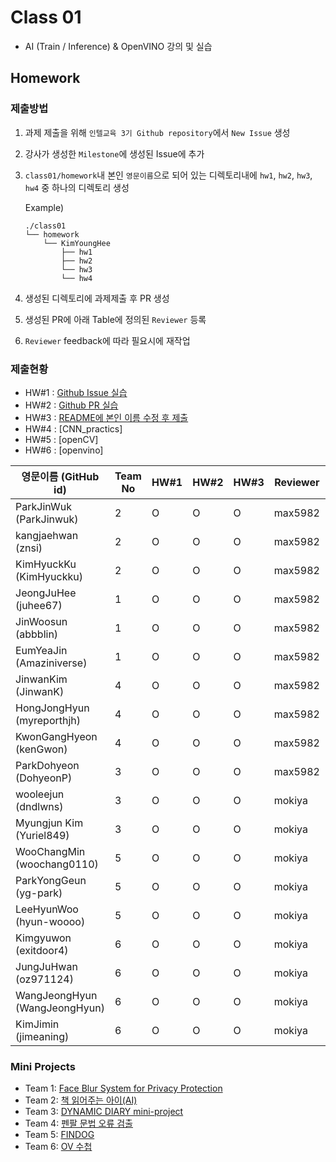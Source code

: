 # Class 01

* AI (Train / Inference) & OpenVINO 강의 및 실습

## Homework

### 제출방법

1. 과제 제출을 위해 `인텔교육 3기 Github repository`에서 `New Issue` 생성

2. 강사가 생성한 `Milestone`에 생성된 Issue에 추가 

3. `class01/homework`내 본인 `영문이름`으로 되어 있는 디렉토리내에 `hw1`, `hw2`, `hw3`, `hw4` 중 하나의 디렉토리 생성

    Example)
    ```
    ./class01
    └── homework
        └── KimYoungHee
            ├── hw1
            ├── hw2
            └── hw3
            └── hw4
    ```

4. 생성된 디렉토리에 과제제출 후 PR 생성

5. 생성된 PR에 아래 Table에 정의된 `Reviewer` 등록

6. `Reviewer` feedback에 따라 필요시에 재작업

### 제출현황

* HW#1 : [Github Issue 실습](https://github.com/kccistc/intel-03/issues/2)
* HW#2 : [Github PR 실습](https://github.com/kccistc/intel-03/issues/3)
* HW#3 : [README에 본인 이름 수정 후 제출](https://github.com/kccistc/intel-03/issues/6)
* HW#4 : [CNN_practics]
* HW#5 : [openCV]
* HW#6 : [openvino]

| 영문이름 (GitHub id)           | Team No | HW#1 | HW#2 | HW#3 | Reviewer | HW#4 | HW#5 | HW#6 | Reviewer |
|-------------------------------|---------|------|------|-------|----------|------|------|-------|----------|
| ParkJinWuk (ParkJinwuk) | 2 | O | O | O | max5982 | - | - | - | J-WBaek |
| kangjaehwan (znsi) | 2 | O | O | O | max5982 | - | - | - | J-WBaek |
| KimHyuckKu (KimHyuckku) | 2 | O | O | O | max5982 | - | - | - | J-WBaek |
| JeongJuHee (juhee67) | 1 | O | O | O | max5982 | - | - | - | J-WBaek |
| JinWoosun (abbblin) | 1 | O | O | O | max5982 | - | - | - | J-WBaek |
| EumYeaJin (Amaziniverse) | 1 | O | O | O | max5982 | - | - | - | J-WBaek |
| JinwanKim (JinwanK) | 4 | O | O | O | max5982 | - | - | - | J-WBaek |
| HongJongHyun (myreporthjh) | 4 | O | O | O | max5982 | - | - | - | J-WBaek |
| KwonGangHyeon (kenGwon) | 4 | O | O | O | max5982 | - | - | - | J-WBaek |
| ParkDohyeon (DohyeonP) | 3 | O | O | O | max5982 | - | - | - | J-WBaek |
| wooleejun (dndlwns) | 3 | O | O | O | mokiya | - | - | - | J-WBaek |
| Myungjun Kim (Yuriel849) | 3 | O | O | O | mokiya | - | - | - | J-WBaek |
| WooChangMin (woochang0110) | 5 | O | O | O | mokiya | - | - | - | J-WBaek |
| ParkYongGeun (yg-park) | 5 | O | O | O | mokiya | - | - | - | J-WBaek |
| LeeHyunWoo (hyun-woooo) | 5 | O | O | O |mokiya | - | - | - | J-WBaek |
| Kimgyuwon (exitdoor4) | 6 | O | O | O | mokiya | - | - | - | J-WBaek |
| JungJuHwan (oz971124) | 6 | O | O | O | mokiya | - | - | - | J-WBaek |
| WangJeongHyun (WangJeongHyun) | 6 | O | O | O | mokiya | - | - | - | J-WBaek |
| KimJimin (jimeaning) | 6 | O | O | O | mokiya | - | - | - | J-WBaek |

### Mini Projects

* Team 1: [Face Blur System for Privacy Protection](./mini-project/team1)
* Team 2: [책 읽어주는 아이(AI)](./mini-project/team2)
* Team 3: [DYNAMIC DIARY mini-project](./mini-project/team3)
* Team 4: [펜팔 문법 오류 검출](./mini-project/team4)
* Team 5: [FINDOG](./mini-project/team5)
* Team 6: [OV 수첩](./mini-project/team6)

